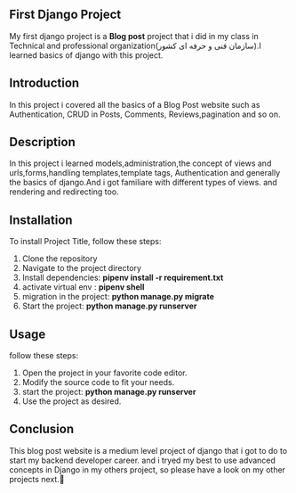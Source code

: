 
## **First Django Project**

My first django project is a **Blog post** project that i did in my class in Technical and professional organization(سازمان فنی و حرفه ای کشور).I learned basics of django with this project.

## **Introduction**

In this project i covered all the basics of a Blog Post website such as Authentication, CRUD in Posts, Comments, Reviews,pagination and so on.

##  **Description**
In this project i learned models,administration,the concept of views and urls,forms,handling templates,template tags, Authentication and generally the basics of django.And i got familiare with different types of views.
and rendering and redirecting too.

## **Installation**

To install Project Title, follow these steps:

1. Clone the repository
2. Navigate to the project directory
3. Install dependencies: **pipenv install -r requirement.txt**
4. activate virtual env :  **pipenv shell**
5. migration in the project: **python manage.py migrate** 
6. Start the project: **python manage.py runserver**

## **Usage**

follow these steps:

1. Open the project in your favorite code editor.
2. Modify the source code to fit your needs.
3. start the project: **python manage.py runserver**
4. Use the project as desired.



## **Conclusion**

This blog post website is a medium level project of django that i got to do to start my backend developer career. and i tryed my best to use advanced concepts in Django in my others project, so please have a look on my other projects next.👋
